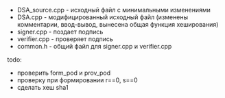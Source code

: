 * DSA_source.cpp - исходный файл с минимальными изменениями
* DSA.cpp - модифицированный исходный файл (изменены комментарии, ввод-вывод, вынесена общая функция хеширования)
* signer.cpp - поздает подпись
* verifier.cpp - проверяет подпись
* common.h - общий файл для signer.cpp и verifier.cpp
 
todo:
* проверить form_pod и prov_pod
* проверку при формировании r==0, s==0
* сделать хеш sha1

